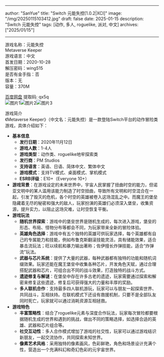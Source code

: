 
---
author: "SanYue"
title: "Switch 元能失控[1.0.2|XCI]"
image: "/img/20250115103412.jpg"
draft: false
date: 2025-01-15
description: "Switch 元能失控"
tags: [动作, 多人, roguelike, 派对, 中文]
archives: ["2025/01/15"]

---

游戏名称：元能失控   
Metaverse Keeper    
游戏语言：中文  
首发日期：2020-10-28  
解压密码：wing515  
是否有金手指：否  
版本：无   
容量：370M

[百度网盘](https://pan.baidu.com/s/1uFjQMv5XKMqBJEd5pn_7Hw) 提取码: qx5q  
![图片1](/img/18bdbe.jpg)![图片2](/img/72f5c1.jpg)![图片3](/img/73de6e.jpg)  

游戏简介  
《Metaverse Keeper》（中文名：元能失控）是一款登陆Switch平台的动作冒险类游戏，具体介绍如下：
- **基本信息**
    - **发行日期**：2020年11月12日
    - **游戏人数**：1-4人
    - **游戏类型**：动作类、roguelike地牢探索类
    - **发行商**：PM Studios
    - **支持语言**：英语、日语、简体中文、繁体中文
    - **游戏模式**：支持TV模式、桌面模式、掌机模式
    - **ESRB评级**：E10+（Everyone 10+）
- **游戏背景**：在游戏设定的未来世界中，宇宙人民掌握了扭曲时空的能力，但诺亚文明中的某人滥用该能力制造了时空扭曲，导致所有文明和时空混合在一起，引发了毁灭的危机，各个时空的英雄被卷入这场混乱之中。而魔王的堡垒隐藏着无尽的秘密和强大的敌人，玩家扮演的英雄们必须深入堡垒，收集资源，提升实力，以阻止这场灾难，让时空恢复平衡。
- **游戏玩法**
    - **随机世界探索**：游戏中的堡垒世界是随机生成的，每次进入游戏，堡垒的形态、布局、怪物分布等都会不同，为玩家带来全新的冒险体验。
    - **英雄角色选择**：游戏中有五个独特的英雄可供玩家选择，每个英雄都有自己的专属能力和技能，例如布鲁克斯翻滚技能灵活，具有储能效果，适合暴击流玩法；旺以续航和暴力输出著称；佐伊擅长炸弹技能，适合“炸弹流”玩法。
    - **武器与芯片系统**：提供了大量的武器，每种武器都有独特的功能和随机词缀效果。玩家还能在魔王堡垒中收集各种芯片，开发角色天赋，通过合理搭配武器和芯片，可组合出不同的战斗效果，打造独特的战斗方式。
    - **遗迹修复与解谜**：在堡垒中存在许多古老的遗迹，玩家需要通过探索和解密来修复这些遗迹，修复后可获得强大的力量和丰厚的奖励。
    - **多人联机合作**：支持最多四人联机游玩，玩家可以与朋友一起探索世界、共同战斗，互相扶持。在联机模式下还设有救援机制，只要不是全部队友同时死亡，玩家就可以通过消耗资源互相拯救。
- **游戏特色**
    - **丰富策略性**：结合了roguelike元素与深度合作玩法，玩家每次冒险都要根据随机生成的世界和遇到的挑战，做出不同的策略选择，如选择合适的英雄、武器和芯片组合等。
    - **社交互动性**：多人合作模式增加了游戏的社交性，玩家可以通过游戏结识新朋友，一起交流协作，共同探索未知世界。
    - **像素艺术风格**：采用独特的像素画风，色彩鲜艳，角色和场景设计充满个性，营造出一个充满科幻和奇幻色彩的元宇宙世界。
